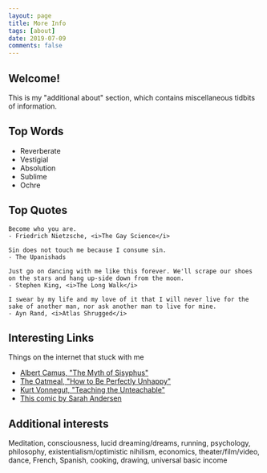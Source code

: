 ```yaml
---
layout: page
title: More Info
tags: [about]
date: 2019-07-09
comments: false
---
```


## Welcome!

This is my "additional about" section, which contains miscellaneous tidbits of information.

## Top Words

* Reverberate
* Vestigial
* Absolution
* Sublime
* Ochre

## Top Quotes

    Become who you are. 
    - Friedrich Nietzsche, <i>The Gay Science</i>
    
    Sin does not touch me because I consume sin.  
    - The Upanishads

    Just go on dancing with me like this forever. We'll scrape our shoes on the stars and hang up-side down from the moon.  
    - Stephen King, <i>The Long Walk</i> 

    I swear by my life and my love of it that I will never live for the sake of another man, nor ask another man to live for mine.  
    - Ayn Rand, <i>Atlas Shrugged</i>  

## Interesting Links
Things on the internet that stuck with me
* [Albert Camus, "The Myth of Sisyphus"](http://dbanach.com/sisyphus.htm)
* [The Oatmeal, "How to Be Perfectly Unhappy"](https://theoatmeal.com/comics/unhappy)
* [Kurt Vonnegut, "Teaching the Unteachable"](https://archive.nytimes.com/www.nytimes.com/books/97/09/28/lifetimes/vonnegut-teaching.html)
* [This comic by Sarah Andersen](https://sarahcandersen.com/post/170457438301)

## Additional interests

Meditation, consciousness, lucid dreaming/dreams, running, psychology, philosophy, existentialism/optimistic nihilism, economics, theater/film/video, dance, French, Spanish, cooking, drawing, universal basic income
